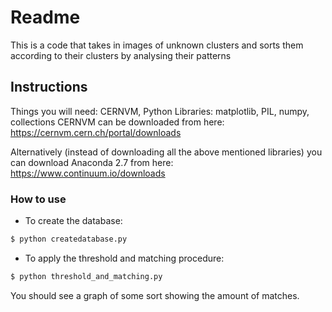Readme
====================
This is a code that takes in images of unknown clusters and sorts them according to their clusters by analysing their patterns

Instructions
---------------------

Things you will need: CERNVM, Python Libraries: matplotlib, PIL, numpy, collections
CERNVM can be downloaded from here: https://cernvm.cern.ch/portal/downloads 

Alternatively (instead of downloading all the above mentioned libraries) you can download Anaconda 2.7 from here: https://www.continuum.io/downloads

### How to use

* To create the database: 

```bash
$ python createdatabase.py
```

* To apply the threshold and matching procedure:

```bash
$ python threshold_and_matching.py
```

You should see a graph of some sort showing the amount of matches.
